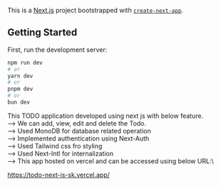 This is a [Next.js](https://nextjs.org) project bootstrapped with [`create-next-app`](https://nextjs.org/docs/app/api-reference/cli/create-next-app).

## Getting Started

First, run the development server:

```bash
npm run dev
# or
yarn dev
# or
pnpm dev
# or
bun dev
```

This TODO application developed using next js with below feature.\
--> We can add, view, edit and delete the Todo.\
--> Used MonoDB for database related operation\
--> Implemented authentication using Next-Auth\
--> Used Tailwind css fro styling\
--> Used Next-Intl for internalization\
--> This app hosted on vercel and can be accessed using below URL:\

https://todo-next-js-sk.vercel.app/
